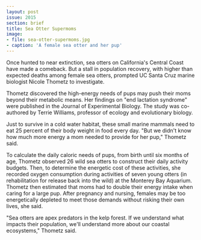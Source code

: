 ```yaml
---
layout: post
issue: 2015
section: brief
title: Sea Otter Supermoms
image:
- file: sea-otter-supermoms.jpg
- caption: 'A female sea otter and her pup'
---
```


Once hunted to near extinction, sea otters on California's Central Coast have made a comeback. But a stall in population recovery, with higher than expected deaths among female sea otters, prompted UC Santa Cruz  marine biologist Nicole Thometz to investigate.

Thometz discovered the high-energy needs of pups may push their moms beyond their metabolic means. Her findings on "end lactation syndrome" were published in the Journal of Experimental Biology. The study was co-authored by Terrie Williams, professor of ecology and evolutionary biology.

Just to survive in a cold water habitat, these small marine mammals need to eat 25 percent of their body weight in food every day. "But we didn't know how much more energy a mom needed to provide for her pup," Thometz said. 

To calculate the daily caloric needs of pups, from birth until six months of age, Thometz observed 26 wild sea otters to construct their daily activity budgets. Then, to determine the energetic cost of these activities, she recorded oxygen consumption during activities of seven young otters (in rehabilitation for release back into the wild) at the Monterey Bay Aquarium. Thometz then estimated that moms had to double their energy intake when caring for a large pup. After pregnancy and nursing, females may be too energetically depleted to meet those demands without risking their own lives, she said.

"Sea otters are apex predators in the kelp forest. If we understand what impacts their population, we'll understand more about our coastal ecosystems," Thometz said.

